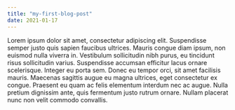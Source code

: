 ```yaml
---
title: "my-first-blog-post"
date: 2021-01-17
---
```


Lorem ipsum dolor sit amet, consectetur adipiscing elit. Suspendisse semper justo quis sapien faucibus ultrices. Mauris congue diam ipsum, non euismod nulla viverra in. Vestibulum sollicitudin nibh purus, eu tincidunt risus sollicitudin varius. Suspendisse accumsan efficitur lacus ornare scelerisque. Integer eu porta sem. Donec eu tempor orci, sit amet facilisis mauris. Maecenas sagittis augue eu magna ultrices, eget consectetur ex congue. Praesent eu quam ac felis elementum interdum nec ac augue. Nulla pretium dignissim ante, quis fermentum justo rutrum ornare. Nullam placerat nunc non velit commodo convallis.
